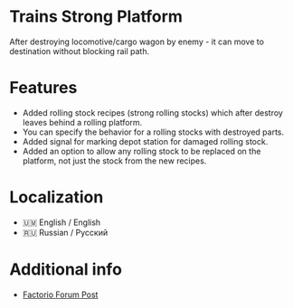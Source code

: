 # Trains Strong Platform

After destroying locomotive/cargo wagon by enemy - it can move to destination without blocking rail path. 

# Features
- Added rolling stock recipes (strong rolling stocks) which after destroy leaves behind a rolling platform.
- You can specify the behavior for a rolling stocks with destroyed parts.
- Added signal for marking depot station for damaged rolling stock.
- Added an option to allow any rolling stock to be replaced on the platform, not just the stock from the new recipes.

# Localization

- 🇺🇲 English / English
- 🇷🇺 Russian / Русский

# Additional info
- [Factorio Forum Post](https://forums.factorio.com/viewtopic.php?f=?&t=?)